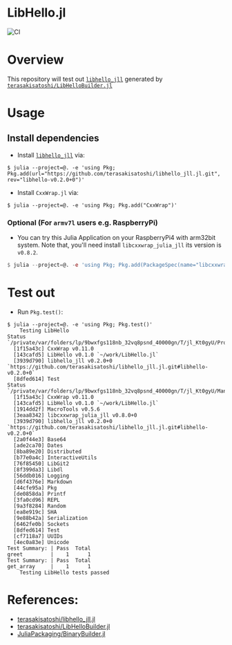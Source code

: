 # LibHello.jl

![CI](https://github.com/terasakisatoshi/LibHello.jl/workflows/CI/badge.svg?branch=main)

# Overview

This repository will test out [`libhello_jll`](https://github.com/terasakisatoshi/libhello_jll.jl) generated by [`terasakisatoshi/LibHelloBuilder.jl`](https://github.com/terasakisatoshi/LibHelloBuilder.jl)

# Usage

## Install dependencies

- Install [`libhello_jll`](https://github.com/terasakisatoshi/libhello_jll.jl) via:

```console
$ julia --project=@. -e 'using Pkg; Pkg.add(url="https://github.com/terasakisatoshi/libhello_jll.jl.git", rev="libhello-v0.2.0+0")'
```

- Install `CxxWrap.jl` via:

```console
$ julia --project=@. -e 'using Pkg; Pkg.add("CxxWrap")'
```

### Optional (For `armv7l` users e.g. RaspberryPi)

- You can try this Julia Application on your RaspberryPi4 with arm32bit system. Note that, you'll need install `libcxxwrap_julia_jll` its version is `v0.8.2`.

```julia
$ julia --project=@. -e 'using Pkg; Pkg.add(PackageSpec(name="libcxxwrap_julia_jll", rev="b5edd5de8ab5b80e8f945bf1829048ef7a4feee0"))'
```

# Test out

- Run `Pkg.test()`:

```console
$ julia --project=@. -e 'using Pkg; Pkg.test()'
    Testing LibHello
Status `/private/var/folders/lp/9bwxfgs118nb_32vq8psnd_40000gn/T/jl_Kt0gyU/Project.toml`
  [1f15a43c] CxxWrap v0.11.0
  [143cafd5] LibHello v0.1.0 `~/work/LibHello.jl`
  [3939d790] libhello_jll v0.2.0+0 `https://github.com/terasakisatoshi/libhello_jll.jl.git#libhello-v0.2.0+0`
  [8dfed614] Test
Status `/private/var/folders/lp/9bwxfgs118nb_32vq8psnd_40000gn/T/jl_Kt0gyU/Manifest.toml`
  [1f15a43c] CxxWrap v0.11.0
  [143cafd5] LibHello v0.1.0 `~/work/LibHello.jl`
  [1914dd2f] MacroTools v0.5.6
  [3eaa8342] libcxxwrap_julia_jll v0.8.0+0
  [3939d790] libhello_jll v0.2.0+0 `https://github.com/terasakisatoshi/libhello_jll.jl.git#libhello-v0.2.0+0`
  [2a0f44e3] Base64
  [ade2ca70] Dates
  [8ba89e20] Distributed
  [b77e0a4c] InteractiveUtils
  [76f85450] LibGit2
  [8f399da3] Libdl
  [56ddb016] Logging
  [d6f4376e] Markdown
  [44cfe95a] Pkg
  [de0858da] Printf
  [3fa0cd96] REPL
  [9a3f8284] Random
  [ea8e919c] SHA
  [9e88b42a] Serialization
  [6462fe0b] Sockets
  [8dfed614] Test
  [cf7118a7] UUIDs
  [4ec0a83e] Unicode
Test Summary: | Pass  Total
greet         |    1      1
Test Summary: | Pass  Total
get_array     |    1      1
    Testing LibHello tests passed
```

# References:

- [terasakisatoshi/libhello_jll.jl](https://github.com/terasakisatoshi/libhello_jll.jl)
- [terasakisatoshi/LibHelloBuilder.jl](https://github.com/terasakisatoshi/LibHelloBuilder.jl)
- [JuliaPackaging/BinaryBuilder.jl](https://github.com/JuliaPackaging/BinaryBuilder.jl)
